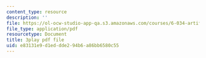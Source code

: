 ```yaml
---
content_type: resource
description: ''
file: https://ol-ocw-studio-app-qa.s3.amazonaws.com/courses/6-034-artificial-intelligence-fall-2010/e83131e9d1eddde294b6a86bb6580c55_hM2EAvMkhtk.pdf
file_type: application/pdf
resourcetype: Document
title: 3play pdf file
uid: e83131e9-d1ed-dde2-94b6-a86bb6580c55
---
```


